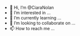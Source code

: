 - 👋 Hi, I’m @CiaraNolan
- 👀 I’m interested in ...
- 🌱 I’m currently learning ...
- 💞️ I’m looking to collaborate on ...
- 📫 How to reach me ...

<!---
CiaraNolan/CiaraNolan is a ✨ special ✨ repository because its `README.md` (this file) appears on your GitHub profile.
You can click the Preview link to take a look at your changes.
--->
